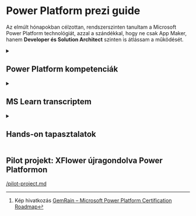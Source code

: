 # Power Platform prezi guide

Az elmúlt hónapokban célzottan, rendszerszinten tanultam a Microsoft Power Platform technológiát, azzal a szándékkal, hogy ne csak App Maker, hanem **Developer és Solution Architect** szinten is átlássam a működését.

<details>
    <summary>
        <h2>Power Platform kompetenciák</h2>
    </summary>

![Microsoft Power Platform cert roadmap](docs/cert-roadmap.jpg)
[^1]

### PL-900: Microsoft Power Platform Fundamentals

Belépő szint. Ismeri a platform komponenseit, a core működést

### PL-100: Microsoft Power Platform App Maker (retired)

Képes egyszerű üzleti problémák megoldására alkalmazásokat, automatizmusokat léterhozni. Basic canvas és model-driven appok, alapvető Dataverse ismeretek

### PL-200: Microsoft Power Platform Functional Consultant

A funkcionális tanácsadó szint: canvas‑ és model‑driven appok építése, Power Automate‑folyamatok konfigurálása, Dataverse‑adatmodellezés és alap Power BI‑riportok – ide már gyakorlati megoldás‑tervezés és konfigurálás szükséges.

### PL-400: Microsoft Power Platform Developer

Fejlesztői szint: Alkalmazáséletciklus-kezelés (ALM) és DevOps gyakorlatok alkalmazása, ismeri és használja a Power Platform teljes eszköztárát, képes kiterjeszteni pro-codedal - .NET (C#) és JavaScript

- API-k és egyéni csatlakozók integrálása
- egyéni plug‑inek és code componentek
- Power Apps Component Framework (PCF) vezérlők írása

### PL-600: Microsoft Power Platform Solution Architect

Architekt szint: a komplex vállalati megoldások teljes tervezéséért felel, irányítja a fejlesztést, felügyeli a governancet, a megfelelőséget és külső rendszerek integrációját.
</details>

<details>
    <summary>
        <h2> MS Learn transcriptem</h2>
    </summary>

> Elméleti tudás validáció

[Microsoft Learn Transcript link - Szőke Péter](https://learn.microsoft.com/en-gb/users/speti/transcript/7k2lzf94gq2z9gl)

</details>

<details>
    <summary>
        <h2> Hands-on tapasztalatok</h2>
    </summary>

### Jira Logger

[Main flow link](https://make.powerautomate.com/environments/Default-e630c74d-c398-49fa-a067-c561ab5e8096/solutions/~preferred/flows/96728491-0213-ef11-9f89-000d3ab81244/details)

[Source code](samples/jira-logger-solution/src/Workflows/)

### Számlaleadás app

[App link](https://make.powerapps.com/environments/Default-e630c74d-c398-49fa-a067-c561ab5e8096/apps/3917f23d-9be1-4b99-97d4-7bfb0d584bb1/details)

[Source code](samples/szamlaleadas/src/Src/)

### Egyéb minták - nem prod

[samples/other/](samples/other/)

</details>

## Pilot projekt: XFlower újragondolva Power Platformon

[/pilot-project.md](/pilot-project.md)

[^1]: Kép hivatkozás [GemRain – Microsoft Power Platform Certification Roadmap](https://www.gemrain.net/post/microsoft-power-platform-certification-roadmap)
